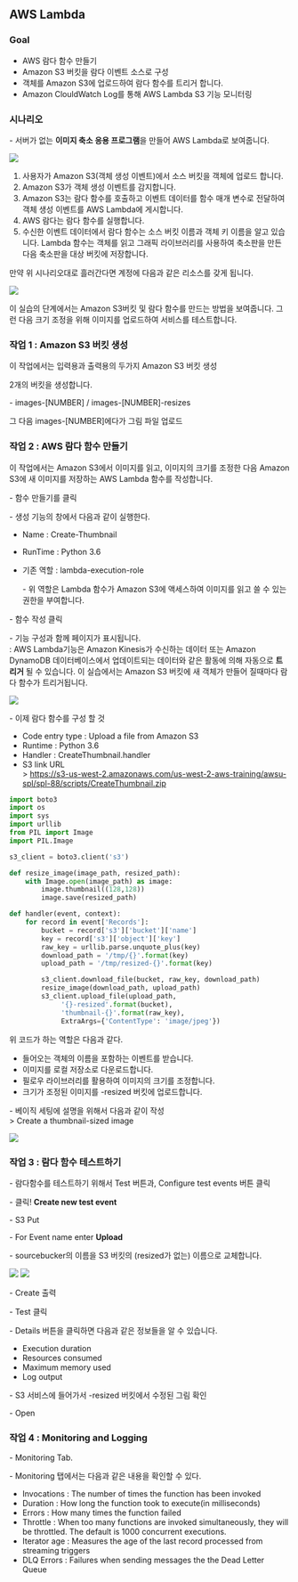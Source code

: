 ## AWS Lambda



### Goal

- AWS 람다 함수 만들기
- Amazon S3 버킷을 람다 이벤트 소스로 구성
- 객체를 Amazon S3에 업로드하여 람다 함수를 트리거 합니다.
- Amazon ClouldWatch Log를 통해 AWS Lambda S3 기능 모니터링



### 시나리오

\- 서버가 없는 **이미지 축소 응용 프로그램**을 만들어 AWS Lambda로 보여줍니다.

![](https://ws4.sinaimg.cn/large/006tNc79gy1fqh5jo9v5nj30dm09d0td.jpg)

1. 사용자가 Amazon S3(객체 생성 이벤트)에서 소스 버킷을 객체에 업로드 합니다.
2. Amazon S3가 객체 생성 이벤트를 감지합니다.
3. Amazon S3는 람다 함수를 호출하고 이벤트 데이터를 함수 매개 변수로 전달하여 객체 생성 이벤트를 AWS Lambda에 게시합니다.
4. AWS 람다는 람다 함수를 실행합니다.
5. 수신한 이벤트 데이터에서 람다 함수는 소스 버킷 이름과 객체 키 이름을 알고 있습니다. Lambda 함수는 객체를 읽고 그래픽 라이브러리를 사용하여 축소판을 만든 다음 축소판을 대상 버킷에 저장합니다.

만약 위 시나리오대로 흘러간다면 계정에 다음과 같은 리소스를 갖게 됩니다.

![](https://ws3.sinaimg.cn/large/006tNc79gy1fqh5o88pt8j30bj0bh0t9.jpg)

이 실습의 단계에서는 Amazon S3버킷 및 람다 함수를 만드는 방법을 보여줍니다. 그런 다음 크기 조정을 위해 이미지를 업로드하여 서비스를 테스트합니다.



### 작업 1 : Amazon S3 버킷 생성

이 작업에서는 입력용과 출력용의 두가지 Amazon S3 버킷 생성

2개의 버킷을 생성합니다.

\- images-[NUMBER] / images-[NUMBER]-resizes

그 다음 images-[NUMBER]에다가 그림 파일 업로드



### 작업 2 : AWS 람다 함수 만들기

이 작업에서는 Amazon S3에서 이미지를 읽고, 이미지의 크기를 조정한 다음 Amazon S3에 새 이미지를 저장하는 AWS Lambda 함수를 작성합니다.

\- 함수 만들기를 클릭  

\- 생성 기능의 창에서 다음과 같이 실행한다.  

 - Name : Create-Thumbnail

- RunTime : Python 3.6

- 기존 역할 : lambda-execution-role

  \- 위 역할은 Lambda 함수가 Amazon S3에 액세스하여 이미지를 읽고 쓸 수 있는 권한을 부여합니다.

\- 함수 작성 클릭

\- 기능 구성과 함께 페이지가 표시됩니다.  
: AWS Lambda기능은 Amazon Kinesis가 수신하는 데이터 또는 Amazon DynamoDB 데이터베이스에서 업데이트되는 데이터와 같은 활동에 의해 자동으로 **트리거** 될 수 있습니다. 이 실습에서는 Amazon S3 버킷에 새 객체가 만들어 질때마다 람다 함수가 트리거됩니다.

![](https://ws2.sinaimg.cn/large/006tNc79gy1fqh69q6t5nj31a20d23zy.jpg)



\- 이제 람다 함수를 구성 할 것

- Code entry type : Upload a file from Amazon S3
- Runtime : Python 3.6
- Handler : CreateThumbnail.handler
- S3 link URL  
  \> https://s3-us-west-2.amazonaws.com/us-west-2-aws-training/awsu-spl/spl-88/scripts/CreateThumbnail.zip

```python
import boto3
import os
import sys
import urllib
from PIL import Image
import PIL.Image

s3_client = boto3.client('s3')

def resize_image(image_path, resized_path):
    with Image.open(image_path) as image:
        image.thumbnail((128,128))
        image.save(resized_path)

def handler(event, context):
    for record in event['Records']:
        bucket = record['s3']['bucket']['name']
        key = record['s3']['object']['key']
        raw_key = urllib.parse.unquote_plus(key)
        download_path = '/tmp/{}'.format(key)
        upload_path = '/tmp/resized-{}'.format(key)

        s3_client.download_file(bucket, raw_key, download_path)
        resize_image(download_path, upload_path)
        s3_client.upload_file(upload_path,
             '{}-resized'.format(bucket),
             'thumbnail-{}'.format(raw_key),
             ExtraArgs={'ContentType': 'image/jpeg'})
```

위 코드가 하는 역할은 다음과 같다.

- 들어오는 객체의 이름을 포함하는 이벤트를 받습니다.
- 이미지를 로컬 저장소로 다운로드합니다.
- 필로우 라이브러리를 활용하여 이미지의 크기를 조정합니다.
- 크기가 조정된 이미지를 -resized 버킷에 업로드합니다.

\- 베이직 세팅에 설명을 위해서 다음과 같이 작성  
\> Create a thumbnail-sized image

![](https://ws4.sinaimg.cn/large/006tKfTcgy1fqh6hhx4hkj311q0eywij.jpg)

### 작업 3 : 람다 함수 테스트하기

\- 람다함수를 테스트하기 위해서 Test 버튼과, Configure test events 버튼 클릭  

\- 클릭! **Create new test event** 

\- S3 Put 

\- For Event name enter **Upload**

\- sourcebucker의 이름을 S3 버킷의 (resized가 없는) 이름으로 교체합니다.

![](https://ws1.sinaimg.cn/large/006tNc79gy1fqh70lhxoyj30b103xdfp.jpg)
![](https://ws3.sinaimg.cn/large/006tNc79gy1fqh70lat2cj30970430sl.jpg)

\- Create 출력

\- Test 클릭



\- Details 버튼을 클릭하면 다음과 같은 정보들을 알 수 있습니다.  

- Execution duration
- Resources consumed
- Maximum memory used
- Log output

\- S3 서비스에 들어가서 -resized 버킷에서 수정된 그림 확인

\- Open



### 작업 4 : Monitoring and Logging

\- Monitoring Tab.

\- Monitoring 탭에서는 다음과 같은 내용을 확인할 수 있다.

- Invocations : The number of times the function has been invoked
- Duration : How long the function took to execute(in milliseconds)
- Errors : How many times the function failed
- Throttle : When too many functions are invoked simultaneously, they will be throttled. The default is 1000 concurrent executions.
- Iterator age : Measures the age of the last record processed from streaming triggers
- DLQ Errors : Failures when sending messages the the Dead Letter Queue